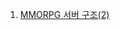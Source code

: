 1. [MMORPG 서버 구조(2)](https://github.com/ckdqja135/Typescript-restful-starter/blob/master/mdfile/Networking/2020-10-21/MMORPG%20%EC%84%9C%EB%B2%84%20%EA%B5%AC%EC%A1%B0(2)(%EC%8B%B1%EA%B8%80%ED%94%84%EB%A1%9C%EC%84%B8%EC%8A%A4%20vs%20%EB%A9%80%ED%8B%B0%ED%94%84%EB%A1%9C%EC%84%B8%EC%8A%A4).md)
